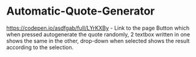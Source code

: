 # Automatic-Quote-Generator
https://codepen.io/asdfgab/full/LYrKXBy - Link to the page
Button which when pressed autogenerate the quote randomly, 2 textbox written in one shows the same in the other, drop-down when selected shows the result according to the selection.
